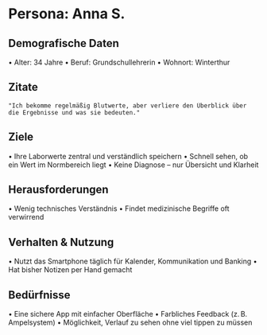 # Persona: Anna S.

## Demografische Daten
•⁠  ⁠Alter: 34 Jahre
•⁠  ⁠Beruf: Grundschullehrerin
•⁠  ⁠Wohnort: Winterthur

## Zitate
	⁠"Ich bekomme regelmäßig Blutwerte, aber verliere den Überblick über die Ergebnisse und was sie bedeuten."

## Ziele
•⁠  ⁠Ihre Laborwerte zentral und verständlich speichern
•⁠  ⁠Schnell sehen, ob ein Wert im Normbereich liegt
•⁠  ⁠Keine Diagnose – nur Übersicht und Klarheit

## Herausforderungen
•⁠  ⁠Wenig technisches Verständnis
•⁠  ⁠Findet medizinische Begriffe oft verwirrend

## Verhalten & Nutzung
•⁠  ⁠Nutzt das Smartphone täglich für Kalender, Kommunikation und Banking
•⁠  ⁠Hat bisher Notizen per Hand gemacht

## Bedürfnisse
•⁠  ⁠Eine sichere App mit einfacher Oberfläche
•⁠  ⁠Farbliches Feedback (z. B. Ampelsystem)
•⁠  ⁠Möglichkeit, Verlauf zu sehen ohne viel tippen zu müssen